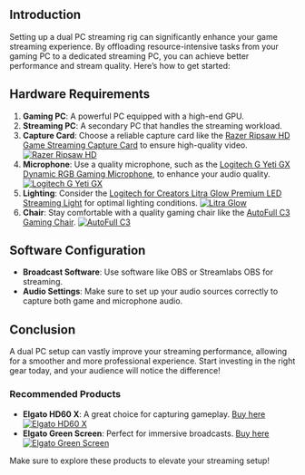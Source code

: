 ## Introduction
Setting up a dual PC streaming rig can significantly enhance your game streaming experience. By offloading resource-intensive tasks from your gaming PC to a dedicated streaming PC, you can achieve better performance and stream quality. Here’s how to get started:

## Hardware Requirements
1. **Gaming PC**: A powerful PC equipped with a high-end GPU.
2. **Streaming PC**: A secondary PC that handles the streaming workload.
3. **Capture Card**: Choose a reliable capture card like the [Razer Ripsaw HD Game Streaming Capture Card](https://amzn.to/448keyM) to ensure high-quality video.
   [![Razer Ripsaw HD](https://www.gamestreamingsetup.com/razer-ripsaw-hd.jpg)](https://amzn.to/448keyM)
4. **Microphone**: Use a quality microphone, such as the [Logitech G Yeti GX Dynamic RGB Gaming Microphone](https://amzn.to/446et4B), to enhance your audio quality.
   [![Logitech G Yeti GX](https://www.gamestreamingsetup.com/logitech-g-yeti-gx.jpg)](https://amzn.to/446et4B)
5. **Lighting**: Consider the [Logitech for Creators Litra Glow Premium LED Streaming Light](https://amzn.to/4l3fnVr) for optimal lighting conditions.
   [![Litra Glow](https://www.gamestreamingsetup.com/logitech-litra-glow.jpg)](https://amzn.to/4l3fnVr)
6. **Chair**: Stay comfortable with a quality gaming chair like the [AutoFull C3 Gaming Chair](https://amzn.to/3ZkeNtZ).
   [![AutoFull C3](https://www.gamestreamingsetup.com/autofull-c3.jpg)](https://amzn.to/3ZkeNtZ)

## Software Configuration
- **Broadcast Software**: Use software like OBS or Streamlabs OBS for streaming.
- **Audio Settings**: Make sure to set up your audio sources correctly to capture both game and microphone audio.

## Conclusion
A dual PC setup can vastly improve your streaming performance, allowing for a smoother and more professional experience. Start investing in the right gear today, and your audience will notice the difference!  

### Recommended Products
- **Elgato HD60 X**: A great choice for capturing gameplay. [Buy here](https://amzn.to/4dZtxVc)  
  [![Elgato HD60 X](https://www.gamestreamingsetup.com/elgato-hd60-x.jpg)](https://amzn.to/4dZtxVc)  
- **Elgato Green Screen**: Perfect for immersive broadcasts. [Buy here](https://amzn.to/3HMSQxv)  
  [![Elgato Green Screen](https://www.gamestreamingsetup.com/elgato-green-screen.jpg)](https://amzn.to/3HMSQxv)  


Make sure to explore these products to elevate your streaming setup!